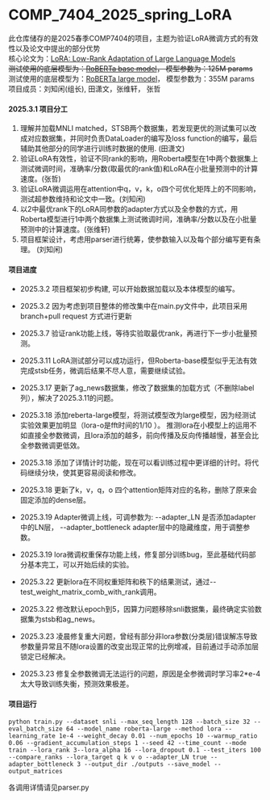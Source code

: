 # COMP_7404_2025_spring_LoRA
此仓库储存的是2025春季COMP7404的项目，主题为验证LoRA微调方式的有效性以及论文中提出的部分优势       
核心论文为：[LoRA: Low-Rank Adaptation of Large Language Models](https://arxiv.org/abs/2106.09685)        
~~测试使用的底层模型为：[RoBERTa base model](https://huggingface.co/FacebookAI/roberta-base)， 模型参数为：125M params~~      
测试使用的底层模型为：[RoBERTa large model](https://huggingface.co/FacebookAI/roberta-large)， 模型参数为：355M params       
项目成员：刘知闲(组长), 田潇文，张维轩， 张哲      
#### 2025.3.1  项目分工
1. 理解并加载MNLI matched，STSB两个数据集，若发现更优的测试集可以改成对应数据集，并同时负责DataLoader的编写及loss function的编写，最后辅助其他部分的同学进行训练时数据的使用. (田潇文)
2. 验证LoRA有效性，验证不同rank的影响，用Roberta模型在1中两个数据集上测试微调时间，准确率/分数(取最优的rank值)和LoRA在小批量预测中的计算速度。(张哲)
3. 验证LoRA微调运用在attention中q，v，k，o四个可优化矩阵上的不同影响，测试超参数维持和论文中一致。(刘知闲) 
4. 以2中最优rank下的LoRA同参数的adapter方式以及全参数的方式，用Roberta模型进行1中两个数据集上测试微调时间，准确率/分数以及在小批量预测中的计算速度。(张维轩)
5. 项目框架设计，考虑用parser进行统筹，使参数输入以及每个部分编写更有条理。 (刘知闲)

#### 项目进度
* 2025.3.2 项目框架初步构建, 可以开始数据加载以及本体模型的编写。
* 2025.3.2 因为考虑到项目整体的修改集中在main.py文件中，此项目采用branch+pull request 方式进行更新

* 2025.3.7 验证rank功能上线，等待实验取最优rank，再进行下一步小批量预测。

* 2025.3.11 LoRA测试部分可以成功运行，但Roberta-base模型似乎无法有效完成stsb任务，微调后结果不尽人意，需要继续试验。

* 2025.3.17 更新了ag_news数据集，修改了数据集的加载方式（不删除label列），解决了2025.3.11的问题。

* 2025.3.18 添加reberta-large模型，将测试模型改为large模型，因为经测试实验效果更加明显（lora-o是fft时间的1/10 ）。 推测lora在小模型上的运用不如直接全参数微调，且lora添加的越多，前向传播及反向传播越慢，甚至会比全参数微调更低效。
* 2025.3.18 添加了详情计时功能，现在可以看训练过程中更详细的计时。将代码继续分块，使其更容易阅读和修改。
* 2025.3.18 更新了k，v，q，o 四个attention矩阵对应的名称，删除了原来会固定添加的dense层。

* 2025.3.19 Adapter微调上线，可调参数为: --adapter_LN 是否添加adapter中的LN层， --adapter_bottleneck adapter层中的隐藏维度，用于调整参数。
* 2025.3.19 lora微调权重保存功能上线，修复部分训练bug，至此基础代码部分基本完工，可以开始后续的实验。

* 2025.3.22 更新lora在不同权重矩阵和秩下的结果测试，通过--test_weight_matrix_comb_with_rank调用。
* 2025.3.22 修改默认epoch到5，因算力问题移除snli数据集，最终确定实验数据集为stsb和ag_news。

* 2025.3.23 凌晨修复重大问题，曾经有部分非lora参数(分类层)错误解冻导致参数量异常且不随lora设置的改变出现正常的比例增减，目前通过手动添加层锁定已经解决。

* 2025.3.23 修复全参数微调无法运行的问题，原因是全参微调时学习率2*e-4太大导致训练失衡，预测效果极差。

#### 项目运行
```
python train.py --dataset snli --max_seq_length 128 --batch_size 32 --eval_batch_size 64 --model_name roberta-large --method lora --learning_rate 1e-4 --weight_decay 0.01 --num_epochs 10 --warmup_ratio 0.06 --gradient_accumulation_steps 1 --seed 42 --time_count --mode train --lora_rank 3--lora_alpha 16 --lora_dropout 0.1 --test_iters 100 --compare_ranks --lora_target q k v o --adapter_LN true --adapter_bottleneck 3 --output_dir ./outputs --save_model --output_matrices
```
各调用详情请见parser.py

